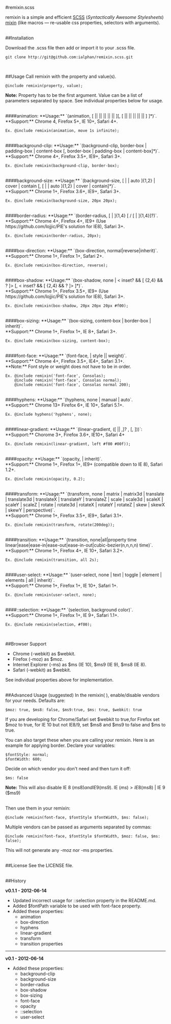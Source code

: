 #remixin.scss

remixin is a simple and efficient [SCSS](http://sass-lang.com) (*Syntactically Awesome Stylesheets*) [mixin](http://sass-lang.com/docs/yardoc/file.SASS_REFERENCE.html#mixins) (like macros — re-usable css properties, selectors with arguments).
<br /><br />

##Installation

Download the .scss file then add or import it to your .scss file.

    git clone http://git@github.com:ialphan/remixin.scss.git
<br />

##Usage
Call remixin with the property and value(s).

	@include remixin(property, value);
	
**Note:** Property has to be the first argument. Value can be a list of parameters separated by space. See individual properties below for usage.

<br />
####animation:
**Usage:** `(animation, [<animation-name> || <animation-duration> || <animation-timing-function> || <animation-delay> || <animation-iteration-count> || <animation-direction>][, [<animation-name> || <animation-duration> || <animation-timing-function> || <animation-delay> || <animation-iteration-count> || <animation-direction>] ]*)`. 
<br />**Support:** Chrome 4, Firefox 5+, IE 10+, Safari 4+.

    Ex. @include remixin(animation, move 1s infinite);

<br />
####background-clip:
**Usage:** `(background-clip, border-box | padding-box | content-box [, border-box | padding-box | content-box]*)`. 
<br />**Support:** Chrome 4+, Firefox 3.5+, IE9+, Safari 3+.

    Ex. @include remixin(background-clip, border-box);

<br />
####background-size:
**Usage:** `(background-size, [<length> | <percentage> | auto ]{1,2} | cover | contain [, [ <length> | <percentage> | auto ]{1,2} | cover | contain]*)`. 
<br />**Support:** Chrome 1+, Firefox 3.6+, IE9+, Safari 3+.

    Ex. @include remixin(background-size, 20px 20px);

<br />
####border-radius:
**Usage:** `(border-radius, [<length> | <percentage> ]{1,4} [ / [ <length> | <percentage> ]{1,4}]?)`. 
<br />**Support:** Chrome 4+, Firefox 4+, IE9+ (Use https://github.com/lojjic/PIE's solution for IE8), Safari 3+.

    Ex. @include remixin(border-radius, 20px);

<br />
####box-direction:
**Usage:** `(box-direction, normal|reverse|inherit)`. 
<br />**Support:** Chrome 1+, Firefox 1+, Safari 2+.

    Ex. @include remixin(box-direction, reverse);

<br />
####box-shadow:
**Usage:** `(box-shadow, none | < inset? && [ <length>{2,4} && <color>? ]> [, < inset? && [ <length>{2,4} && <color>? ]> ]*)`. 
<br />**Support:** Chrome 1+, Firefox 3.5+, IE9+ (Use https://github.com/lojjic/PIE's solution for IE8), Safari 3+.

    Ex. @include remixin(box-shadow, 20px 20px 20px #f00);

<br />
####box-sizing:
**Usage:** `(box-sizing, content-box | border-box | inherit)`. 
<br />**Support:** Chrome 1+, Firefox 1+, IE 8+, Safari 3+.

    Ex. @include remixin(box-sizing, content-box);

<br />
####font-face:
**Usage:** `(font-face, <font> | style || weight)`. 
<br />**Support:** Chrome 4+, Firefox 3.5+, IE4+, Safari 3.1+. 
<br />**Note:** Font style or weight does not have to be in order.

    Ex. @include remixin('font-face', Consolas);
    	@include remixin('font-face', Consolas normal);
    	@include remixin('font-face', Consolas normal 200);

<br />
####hyphens:
**Usage:** `(hyphens, none | manual | auto`. 
<br />**Support:** Chrome 13+ Firefox 6+, IE 10+, Safari 5.1+.

    Ex. @include hyphens('hyphens', none);

<br />
####linear-gradient:
**Usage:** `(linear-gradient, ([<point> || <angle>,]? <stop>, <stop> [, <stop>]))`:
<br />**Support:** Chorome 3+, Firefox 3.6+, IE10+, Safari 4+

    Ex. @include remixin(linear-gradient, left #f00 #00f));

<br />
####opacity:
**Usage:** `(opacity, <alphavalue> | inherit)`. 
<br />**Support:** Chrome 1+, Firefox 1+, IE9+ (compatible down to IE 8), Safari 1.2+.

    Ex. @include remixin(opacity, 0.2);

<br />
####transform:
**Usage:** `(transform, none | matrix | matrix3d | translate | translate3d | translateX | translateY | translateZ | scale | scale3d | scaleX | scaleY | scaleZ | rotate | rotate3d | rotateX | rotateY | rotateZ | skew | skewX | skewY | perspective)`. 
<br />**Support:** Chrome 1+, Firefox 3.5+, IE9+, Safari 3.1+.

    Ex. @include remixin(transform, rotate(200deg));

<br />
####transition:
**Usage:** `(transition, none|all|property time linear|ease|ease-in|ease-out|ease-in-out|cubic-bezier(n,n,n,n) time)`.
<br />**Support:** Chrome 1+, Firefox 4+, IE 10+, Safari 3.2+.

    Ex. @include remixin(transition, all 2s);

<br />
####user-select:
**Usage:** `(user-select, none | text | toggle | element | elements | all | inherit)`. 
<br />**Support:** Chrome 1+, Firefox 1+, IE 10+, Safari 1+.

    Ex. @include remixin(user-select, none);

<br />
####::selection:
**Usage:** `(selection, background color)`. 
<br />**Support:** Chrome 1+, Firefox 1+, IE 9+, Safari 1.1+.

    Ex. @include remixin(selection, #f00);
<br />

##Browser Support
* Chrome (-webkit) as $webkit.
* Firefox (-moz) as $moz.
* Internet Explorer (-ms) as $ms (IE 10), $ms9 (IE 9), $ms8 (IE 8).
* Safari (-webkit) as $webkit.

See individual properties above for implementation.
<br /><br />

##Advanced Usage (suggested)
In the remixin( ), enable/disable vendors for your needs. Defaults are: 

	$moz: true, $ms8: false, $ms9:true, $ms: true, $webkit: true
	
If you are developing for Chrome/Safari set $webkit to true,for Firefox set $moz to true,
for IE 10 but not IE8/9, set $ms8 and $ms9 to false and $ms to true.


You can also target these when you are calling your remixin. Here is an example for applying border. Declare your variables:

    $fontStyle: normal;
    $fontWidth: 600;

Decide on which vendor you don't need and then turn it off:

    $ms: false
**Note:** This will also disable IE 8 ($ms8)  and IE 9 ($ms9). IE ($ms) > IE 8 ($ms8) | IE 9 ($ms9)

<br />
Then use them in your remixin:

    @include remixin(font-face, $fontStyle $fontWidth, $ms: false);


Multiple vendors can be passed as arguments separated by commas:

    @include remixin(font-face, $fontStyle $fontWidth, $moz: false, $ms: false);  

This will not generate any -moz nor -ms properties.
<br /><br />

##License
See the LICENSE file.
<br /><br />

##History

**v0.1.1 - 2012-06-14**

  * Updated incorrect usage for ::selection property in the README.md.
  * Added $fontPath variable to be used with font-face property.
  * Added these properties:
  	* animation
  	* box-direction
  	* hyphens
  	* linear-gradient
  	* transform
  	* transition properties

***

**v0.1 - 2012-06-14**

* Added these properties:
  * background-clip
  * background-size
  * border-radius
  * box-shadow
  * box-sizing
  * font-face
  * opacity
  * ::selection
  * user-select